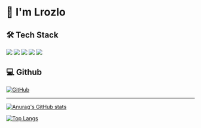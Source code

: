 # 👋 I'm Lrozlo

## 🛠️ Tech Stack

<img src="https://img.shields.io/badge/C++-00599C.svg?style=for-the-badge&logo=cplusplus&logoColor=white"/> <img src="https://img.shields.io/badge/C-A8B9CC.svg?style=for-the-badge&logo=c&logoColor=white"/>
<img src="https://img.shields.io/badge/mysql-4479A1.svg?style=for-the-badge&logo=mysql&logoColor=white"/>
<img src="https://img.shields.io/badge/python-3670A0?style=for-the-badge&logo=python&logoColor=ffdd54"/>
<img src="https://img.shields.io/badge/Matlab-3670A0?style=for-the-badge&logoColor=ffdd54"/>

## 💻 Github
<a href = "https://github.com/lrozlo"><img alt="GitHub" src ="https://img.shields.io/badge/GitHub-181717.svg?&style=for-the-badge&logo=GitHub&logoColor=white"/>

---
![Anurag's GitHub stats](https://github-readme-stats.vercel.app/api?username=Lrozlo&show_icons=true)

[![Top Langs](https://github-readme-stats.vercel.app/api/top-langs/?username=Lrozlo&layout=compact)](https://github.com/Lrozlo/github-readme-stats)

